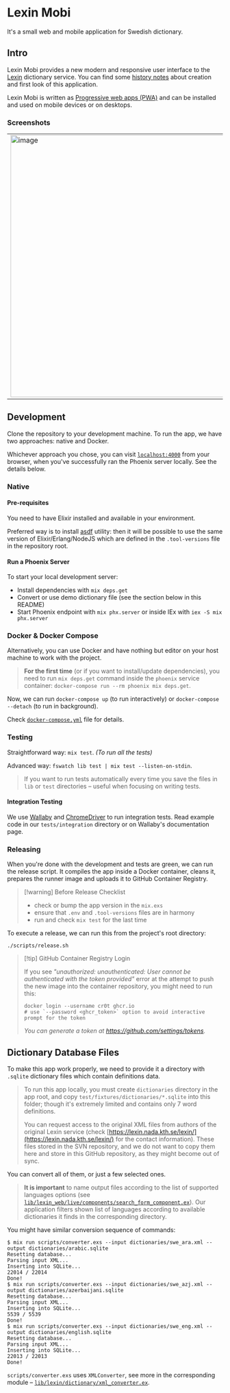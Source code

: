 # Lexin Mobi

It's a small web and mobile application for Swedish dictionary.

## Intro

Lexin Mobi provides a new modern and responsive user interface to the [Lexin](http://lexin2.nada.kth.se/lexin/) dictionary service. You can find some [history notes](docs/HISTORY.md) about creation and first look of this application.

Lexin Mobi is written as [Progressive web apps (PWA)](https://developer.mozilla.org/en-US/docs/Web/Progressive_web_apps) and can be installed and used on mobile devices or on desktops.

### Screenshots

<table>
  <tr>
    <td><img width="612" alt="image" src="https://user-images.githubusercontent.com/113878/196228786-299064e9-909a-4dac-9af3-6aebc148ef13.png"></td>
    <td><img width="612" alt="image" src="https://user-images.githubusercontent.com/113878/196228913-e5491fb7-7992-4075-bccd-a9ea58d33254.png"></td>
  </tr>
</table>

## Development

Clone the repository to your development machine. To run the app, we have two approaches: native and Docker.

Whichever approach you chose, you can visit [`localhost:4000`](http://localhost:4000) from your browser, when you've successfully ran the Phoenix server locally. See the details below.

### Native

#### Pre-requisites

You need to have Elixir installed and available in your environment.

Preferred way is to install [asdf](https://asdf-vm.com/) utility: then it will be possible to use the same version of Elixir/Erlang/NodeJS which are defined in the `.tool-versions` file in the repository root.

#### Run a Phoenix Server

To start your local development server:

- Install dependencies with `mix deps.get`
- Convert or use demo dictionary file (see the section below in this README)
- Start Phoenix endpoint with `mix phx.server` or inside IEx with `iex -S mix phx.server`

### Docker & Docker Compose

Alternatively, you can use Docker and have nothing but editor on your host machine to work with the project.

> **For the first time** (or if you want to install/update dependencies), you need to run `mix deps.get` command inside the `phoenix` service container: `docker-compose run --rm phoenix mix deps.get`.

Now, we can run `docker-compose up` (to run interactively) or `docker-compose --detach` (to run in background).

Check [`docker-compose.yml`](docker-compose.yml) file for details.

### Testing

Straightforward way: `mix test`. _(To run all the tests)_

Advanced way: `fswatch lib test | mix test --listen-on-stdin`.

> If you want to run tests automatically every time you save the files in `lib` or `test` directories – useful when focusing on writing tests.

#### Integration Testing

We use [Wallaby](https://hexdocs.pm/wallaby) and [ChromeDriver](https://sites.google.com/chromium.org/driver/) to run integration tests. Read example code in our `tests/integration` directory or on Wallaby's documentation page.

### Releasing

When you're done with the development and tests are green, we can run the release script. It compiles the app inside a Docker container, cleans it, prepares the runner image and uploads it to GitHub Container Registry.

> [!warning] Before Release Checklist
>
> - check or bump the app version in the `mix.exs`
> - ensure that `.env` and `.tool-versions` files are in harmony
> - run and check `mix test` for the last time

To execute a release, we can run this from the project's root directory:

```console
./scripts/release.sh
```

> [!tip] GitHub Container Registry Login
>
> If you see _"unauthorized: unauthenticated: User cannot be authenticated with the token provided"_ error at the attempt to push the new image into the container repository, you might need to run this:
>
> ```console
> docker login --username cr0t ghcr.io
> # use `--password <ghcr_token>` option to avoid interactive prompt for the token
> ```
>
> _You can generate a token at https://github.com/settings/tokens._

## Dictionary Database Files

To make this app work properly, we need to provide it a directory with `.sqlite` dictionary files which contain definitions data.

> To run this app locally, you must create `dictionaries` directory in the app root, and copy `test/fixtures/dictionaries/*.sqlite` into this folder; though it's extremely limited and contains only 7 word definitions.
>
> You can request access to the original XML files from authors of the original Lexin service (check [https://lexin.nada.kth.se/lexin/](https://lexin.nada.kth.se/lexin/) for the contact information). These files stored in the SVN repository, and we do not want to copy them here and store in this GitHub repository, as they might become out of sync.

You can convert all of them, or just a few selected ones.

> **It is important** to name output files according to the list of supported languages options (see [`lib/lexin_web/live/components/search_form_component.ex`](lib/lexin_web/live/components/search_form_component.ex)). Our application filters shown list of languages according to available dictionaries it finds in the corresponding directory.

You might have similar conversion sequence of commands:

```console
$ mix run scripts/converter.exs --input dictionaries/swe_ara.xml --output dictionaries/arabic.sqlite
Resetting database...
Parsing input XML...
Inserting into SQLite...
22014 / 22014
Done!
$ mix run scripts/converter.exs --input dictionaries/swe_azj.xml --output dictionaries/azerbaijani.sqlite
Resetting database...
Parsing input XML...
Inserting into SQLite...
5539 / 5539
Done!
$ mix run scripts/converter.exs --input dictionaries/swe_eng.xml --output dictionaries/english.sqlite
Resetting database...
Parsing input XML...
Inserting into SQLite...
22013 / 22013
Done!
```

`scripts/converter.exs` uses `XMLConverter`, see more in the corresponding module – [`lib/lexin/dictionary/xml_converter.ex`](lib/lexin/dictionary/xml_converter.ex).
